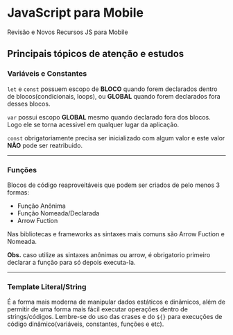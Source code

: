# JavaScript para Mobile

 Revisão e Novos Recursos JS para Mobile

## Principais tópicos de atenção e estudos

### Variáveis e Constantes
`let` e `const` possuem escopo de **BLOCO** quando forem declarados dentro de blocos(condicionais, loops), ou **GLOBAL** quando forem declarados fora desses blocos.

`var` possui escopo **GLOBAL** mesmo quando declarado fora dos blocos. Logo ele se torna acessivel em qualquer lugar da aplicação.

`const` obrigatoriamente precisa ser inicializado com algum valor e este valor **NÃO** pode ser reatribuido.

---

### Funções

Blocos de código reaproveitáveis que podem ser criados de pelo menos 3 formas:

- Função Anônima
- Função Nomeada/Declarada
- Arrow Fuction

Nas bibliotecas e frameworks as sintaxes mais comuns são Arrow Fuction e Nomeada.

**Obs.** caso utilize as sintaxes anônimas ou arrow, é obrigatorio primeiro declarar a função para só depois executa-la.

---

### Template Literal/String

É a forma mais moderna de manipular dados estáticos e dinâmicos, além de permitir de uma forma mais fácil executar operações dentro de strings/códigos. Lembre-se do uso das crases e do `${}` para execuções de código dinâmico(variáveis, constantes, funções e etc).
